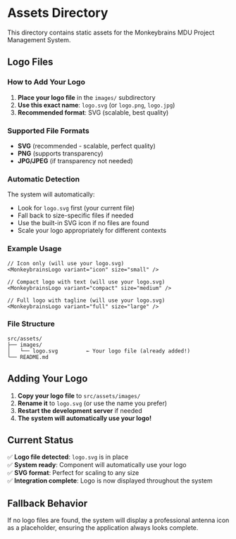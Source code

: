 # Assets Directory

This directory contains static assets for the Monkeybrains MDU Project Management System.

## Logo Files

### How to Add Your Logo

1. **Place your logo file** in the `images/` subdirectory
2. **Use this exact name**: `logo.svg` (or `logo.png`, `logo.jpg`)
3. **Recommended format**: SVG (scalable, best quality)

### Supported File Formats
- **SVG** (recommended - scalable, perfect quality)
- **PNG** (supports transparency)
- **JPG/JPEG** (if transparency not needed)

### Automatic Detection
The system will automatically:
- Look for `logo.svg` first (your current file)
- Fall back to size-specific files if needed
- Use the built-in SVG icon if no files are found
- Scale your logo appropriately for different contexts

### Example Usage
```tsx
// Icon only (will use your logo.svg)
<MonkeybrainsLogo variant="icon" size="small" />

// Compact logo with text (will use your logo.svg)
<MonkeybrainsLogo variant="compact" size="medium" />

// Full logo with tagline (will use your logo.svg)
<MonkeybrainsLogo variant="full" size="large" />
```

### File Structure
```
src/assets/
├── images/
│   └── logo.svg         ← Your logo file (already added!)
└── README.md
```

## Adding Your Logo

1. **Copy your logo file** to `src/assets/images/`
2. **Rename it** to `logo.svg` (or use the name you prefer)
3. **Restart the development server** if needed
4. **The system will automatically use your logo!**

## Current Status

✅ **Logo file detected**: `logo.svg` is in place  
✅ **System ready**: Component will automatically use your logo  
✅ **SVG format**: Perfect for scaling to any size  
✅ **Integration complete**: Logo is now displayed throughout the system  

## Fallback Behavior

If no logo files are found, the system will display a professional antenna icon as a placeholder, ensuring the application always looks complete.

